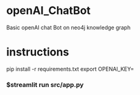 # openAI_ChatBot
Basic openAI chat Bot on neo4j knowledge graph
# instructions
pip install -r requirements.txt
export OPENAI_KEY=
### $streamlit run src/app.py
